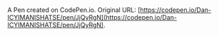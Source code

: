 # 

A Pen created on CodePen.io. Original URL: [https://codepen.io/Dan-ICYIMANISHATSE/pen/JjQyRgN](https://codepen.io/Dan-ICYIMANISHATSE/pen/JjQyRgN).

